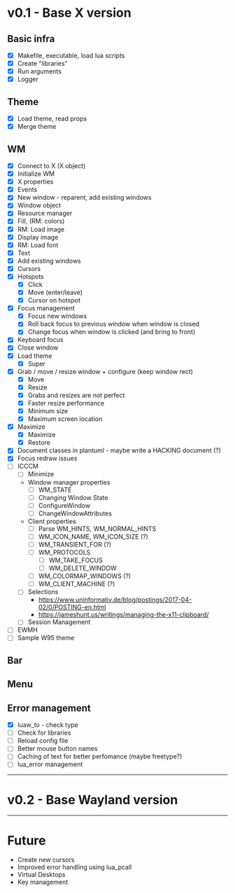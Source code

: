 # v0.1 - Base X version

## Basic infra

- [x] Makefile, executable, load lua scripts
- [x] Create "libraries"
- [x] Run arguments
- [x] Logger

## Theme

- [x] Load theme, read props
- [x] Merge theme

## WM

- [x] Connect to X (X object)
- [x] Initialize WM
- [x] X properties
- [x] Events
- [x] New window - reparent, add existing windows
- [x] Window object
- [x] Resource manager
- [x] Fill, (RM: colors)
- [x] RM: Load image
- [x] Display image
- [x] RM: Load font
- [x] Text
- [x] Add existing windows
- [x] Cursors
- [x] Hotspots
  - [x] Click
  - [x] Move (enter/leave)
  - [x] Cursor on hotspot
- [x] Focus management
  - [x] Focus new windows
  - [x] Roll back focus to previous window when window is closed
  - [x] Change focus when window is clicked (and bring to front)
- [x] Keyboard focus
- [x] Close window
- [x] Load theme
  - [x] Super
- [x] Grab / move / resize window + configure (keep window rect)
  - [x] Move
  - [x] Resize
  - [x] Grabs and resizes are not perfect
  - [x] Faster resize performance
  - [x] Minimum size
  - [x] Maximum screen location
- [x] Maximize
  - [x] Maximize
  - [x] Restore
- [x] Document classes in plantuml - maybe write a HACKING document (?)
- [x] Focus redraw issues
- [ ] ICCCM
  - [ ] Minimize
  - Window manager properties
    - [ ] WM_STATE
    - [ ] Changing Window State
    - [ ] ConfigureWindow
    - [ ] ChangeWindowAttributes
  - Client properties
    - [ ] Parse WM_HINTS, WM_NORMAL_HINTS
    - [ ] WM_ICON_NAME, WM_ICON_SIZE (?)
    - [ ] WM_TRANSIENT_FOR (?)
    - [ ] WM_PROTOCOLS
      - [ ] WM_TAKE_FOCUS
      - [ ] WM_DELETE_WINDOW
    - [ ] WM_COLORMAP_WINDOWS (?)
    - [ ] WM_CLIENT_MACHINE (?)
  - [ ] Selections
    - https://www.uninformativ.de/blog/postings/2017-04-02/0/POSTING-en.html
    - https://jameshunt.us/writings/managing-the-x11-clipboard/
  - [ ] Session Management
- [ ] EWMH
- [ ] Sample W95 theme

## Bar

## Menu

## Error management
- [x] luaw_to - check type
- [ ] Check for libraries
- [ ] Reload config file
- [ ] Better mouse button names
- [ ] Caching of text for better perfomance (maybe freetype?)
- [ ] lua_error management

---

# v0.2 - Base Wayland version

---

# Future
  - Create new cursors
  - Improved error handling using lua_pcall
  - Virtual Desktops
  - Key management